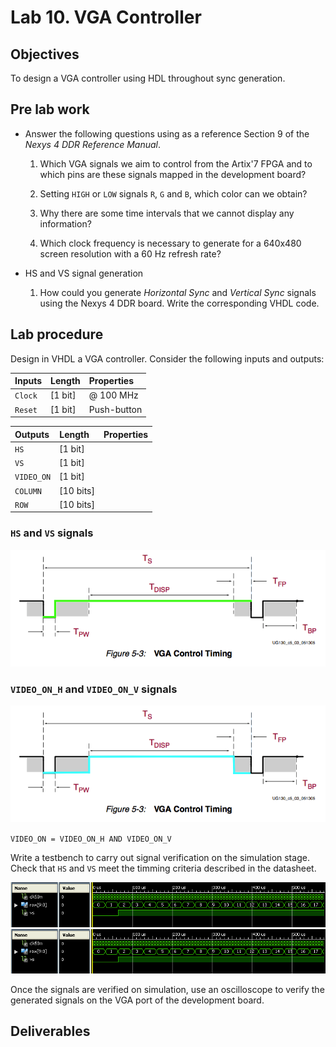 # Lab 10. VGA Controller

## Objectives
To design a VGA controller using HDL throughout sync generation. 

## Pre lab work

* Answer the following questions using as a reference Section 9 of the _Nexys 4 DDR Reference Manual_.
  1. Which VGA signals we aim to control from the Artix'7 FPGA and to which pins are these signals mapped in the development board?

  2. Setting `HIGH` or `LOW` signals `R`, `G` and `B`, which color can we obtain?

  3. Why there are some time intervals that we cannot display any information?

  4. Which clock frequency is necessary to generate for a 640x480 screen resolution with a 60 Hz refresh rate?

* HS and VS signal generation
  1. How could you generate _Horizontal Sync_ and _Vertical Sync_ signals using the Nexys 4 DDR board. Write the corresponding VHDL code. 

## Lab procedure
Design in VHDL a VGA controller. Consider the following inputs and outputs:

<div align="center">

Inputs | Length | Properties
:--- | :--- | :---
`Clock` | [1 bit] | @ 100 MHz
`Reset` | [1 bit] | Push-button

Outputs | Length | Properties
:--- | :--- | :---
`HS` | [1 bit]
`VS` | [1 bit]
`VIDEO_ON` | [1 bit]
`COLUMN` | [10 bits]
`ROW` | [10 bits]
</div>

### `HS` and `VS` signals
<div align="center">
<img src="img/HSVS.png">
</div>

### `VIDEO_ON_H` and `VIDEO_ON_V` signals
<div align="center">
<img src="img/VIDEO_ON.png">
</div>

`VIDEO_ON = VIDEO_ON_H AND VIDEO_ON_V`

Write a testbench to carry out signal verification on the simulation stage. Check that `HS` and `VS` meet the timming criteria described in the datasheet.

<div align="center">
<img src="img/row1.png">
<img src="img/row1.png">
</div>

Once the signals are verified on simulation, use an oscilloscope to verify the generated signals on the VGA port of the development board. 

## Deliverables



